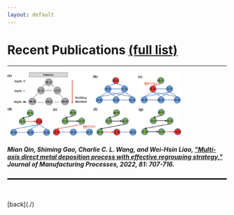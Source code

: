 ```yaml
---
layout: default
---
```


# Recent Publications [(full list)](https://scholar.google.com/citations?user=Vt3yXJkaAWAC&hl=zh-CN&oi=ao)   
---

<img src="assets/img/multi-axis.jpg" alt="drawing" width="400"/>    

##### **Mian Qin**, Shiming Gao, Charlie C. L. Wang, and Wei-Hsin Liao, ["Multi-axis direct metal deposition process with effective regrouping strategy,"](https://doi.org/10.1016/j.jmapro.2022.07.024) *Journal of Manufacturing Processes*, 2022, 81: 707-716.
<hr style="border:1px solid black">   




<br>
<br>
[back](./)
